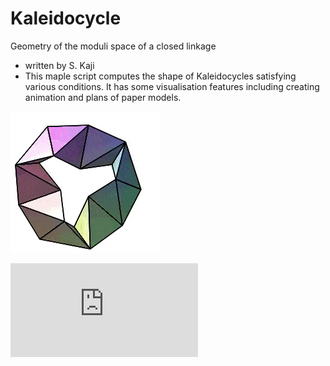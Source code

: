 Kaleidocycle
==================
Geometry of the moduli space of a closed linkage
* written by S. Kaji
* This maple script computes the shape of Kaleidocycles satisfying various conditions.
It has some visualisation features including creating animation and plans of paper models.

![K9](https://github.com/shizuo-kaji/Kaleidocycle/blob/master/K9.gif?raw=true)

![paper-K7](https://github.com/shizuo-kaji/Kaleidocycle/blob/master/paper-K7.pdf?raw=true)
